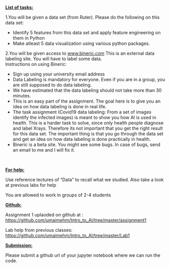 <p><span style="text-decoration: underline;"><strong>List of tasks:</strong></span></p>
<p>1.You will be given a data set (from Ruter). Please do the following on this data set:</p>
<ul>
<li>Identify 5 features from this data set and apply feature engineering on them in Python</li>
<li>Make atleast 5 data visualization using various python packages.</li>
</ul>
<p>2.You will be given access to <a href="http://www.bineric.com/">www.bineric.com</a> This is an external data labeling site. You will have to label some data.<br />Instructions on using Bineric:</p>
<ul>
<li>Sign up using your university email address</li>
<li>Data Labeling is mandatory for everyone. Even if you are in a group, you are still supposed to do data labeling.</li>
<li>We have estimated that the data labeling should not take more than 30 minutes.</li>
<li>This is an easy part of the assignment. The goal here is to give you an idea on how data labeling is done in real life.</li>
<li>The task assignment (Covid19 data labeling: From a set of images identify the infected images) is meant to show you how AI is used in health. This is a harder task to solve, since only health people diagnose and label Xrays. Therefore its not important that you get the right result for this data set. The important thing is that you go through the data set and get an idea on how data labeling is done practically in health.</li>
<li>Bineric is a beta site. You might see some bugs. In case of bugs, send an email to me and I will fix it.</li>
</ul>
<p>&nbsp;</p>
<p><span style="text-decoration: underline;"><strong>For help:</strong> </span></p>
<p>Use reference lectures of &ldquo;Data&rdquo; to recall what we studied. Also take a look at previous labs for help</p>
<p>You are allowed to work in groups of 2-4 students</p>
<p><span style="text-decoration: underline;"><strong>Github:</strong></span></p>
<p>Assignment 1 uplaoded on github at : <a href="https://github.com/umaimehm/Intro_to_AI/tree/master/assignment1">https://github.com/umaimehm/Intro_to_AI/tree/master/assignment1</a></p>
<p>Lab help from previous classes: <a href="https://github.com/umaimehm/Intro_to_AI/tree/master/Lab1">https://github.com/umaimehm/Intro_to_AI/tree/master/Lab1</a></p>
<p><span style="text-decoration: underline;"><strong>Submission:</strong></span></p>
<p>Please submit a github url of your jupyter notebook where we can run the code.</p>
